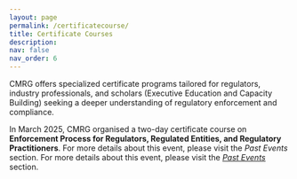 ```yaml
---
layout: page
permalink: /certificatecourse/
title: Certificate Courses
description:
nav: false
nav_order: 6
---
```


CMRG offers specialized certificate programs tailored for regulators, industry professionals, and scholars (Executive Education and Capacity Building) seeking a deeper understanding of regulatory enforcement and compliance. 

In March 2025, CMRG organised a two-day certificate course on __Enforcement Process for Regulators, Regulated Entities, and Regulatory Practitioners__. For more details about this event, please visit the _Past Events_ section. For more details about this event, please visit the [_Past Events_](/pastevents/) section.
